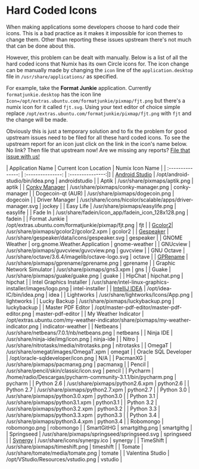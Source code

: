 Hard Coded Icons
================

When making applications some developers choose to hard code their icons. This is a bad practice as it makes it impossible for icon themes to change them. Other than reporting these issues upstream there's not much that can be done about this.

However, this problem can be dealt with manually. Below is a list of all the hard coded icons that Numix has its own Circle icons for. The icon change can be manually made by changing the ```icon``` line of the ```application.desktop``` file in ```/usr/share/applications/``` as specified.

For example, take the **Format Junkie** application. Currently ```formatjunkie.desktop``` has the icon line ```Icon=/opt/extras.ubuntu.com/formatjunkie/pixmap/fjt.png``` but there's a numix icon for it called ```fjt.svg```. Using your text editor of choice simple replace ```/opt/extras.ubuntu.com/formatjunkie/pixmap/fjt.png``` with ```fjt``` and the change will be made.

Obviously this is just a temporary solution and to fix the problem for good upstream issues need to be filed for all these hard coded icons. To see the upstream report for an icon just click on the link in the icon's name below. No link? Then file that upstream now! Are we missing any reports? [File that issue with us!](https://github.com/numixproject/numix-icon-theme-circle/issues/new)

| Application Name | Current Icon Location | Numix Icon Name |
| :---------------: | :---------------: | :---------------:|]
| [Android Studio](https://code.google.com/p/android/issues/detail?id=67582) | /opt/android-studio/bin/idea.png | androidstudio |
| Aptik | /usr/share/pixmaps/aptik.png | aptik |
| [Conky Manager](https://bugs.launchpad.net/conky-manager/+bug/1296810) | /usr/share/pixmaps/conky-manager.png | conky-manager |
| Dogecoin-qt (AUR) | /usr/share/pixmaps/dogecoin.png | dogecoin |
| Driver Manager | /usr/share/icons/hicolor/scalable/apps/driver-manager.svg | jockey |
| Easy Life | /usr/share/pixmaps/easylife.png | easylife |
| Fade In | /usr/share/fadein/icon_app/fadein_icon_128x128.png | fadein |
| Format Junkie | /opt/extras.ubuntu.com/formatjunkie/pixmap/fjt.png | fjt |
| [Gcolor2](http://sourceforge.net/p/gcolor2/feature-requests/11/)| /usr/share/pixmaps/gcolor2/gcolor2.xpm | gcolor2 |
| [Gespeaker](https://github.com/muflone/gespeaker/issues/49) | /usr/share/gespeaker/data/icons/gespeaker.svg | gespeaker |
| GNOME Weather | org.gnome.Weather.Application | gnome-weather |
| GNUcview | /usr/share/pixmaps/guvcview/guvcview.png | guvcview |
| GNU Octave | /usr/share/octave/3.6.4/imagelib/octave-logo.svg | octave |
| [GPRename](http://sourceforge.net/p/gprename/bugs/12/) | /usr/share/pixmaps/gprename/gprename.png | gprename |
| Graphic Network Simulator | /usr/share/pixmaps/gns3.xpm | gns |
| Guake | /usr/share/pixmaps/guake/guake.png | guake |
| HipChat | hipchat.png | hipchat |
| Intel Graphics Installer | /usr/share/intel-linux-graphics-installer/images/logo.png | intel-installer |
| [IntelliJ IDEA](http://youtrack.jetbrains.com/issue/IDEA-122364) | /opt/idea-IC/bin/idea.png | idea |
| Lightworks | /usr/share/lightworks/Icons/App.png | lightworks |
| Lucky Backup | /usr/share/pixmaps/luckybackup.png | luckybackup |
| Master PDF Editor | /opt/master-pdf-editor/master-pdf-editor.png | master-pdf-editor |
| My Weather Indicator | /opt/extras.ubuntu.com/my-weather-indicator/share/pixmaps/my-weather-indicator.png | indicator-weather |
| Netbeans | /usr/share/netbeans/7.0.1/nb/netbeans.png | netbeans |
| Ninja IDE | /usr/share/ninja-ide/img/icon.png | ninja-ide |
| Nitro | /usr/share/nitrotasks/media/nitrotasks.png | nitrotasks |
| OmegaT | /usr/share/omegat/images/OmegaT.xpm | omegat |
| Oracle SQL Developer | /opt/oracle-sqldeveloper/icon.png | N/A |
| PacmanXG | /usr/share/pixmaps/pacmanxg.png | pacmanxg |
| Pencil | /usr/share/pencil/skin/classic/icon.svg | pencil |
| Pycharm | /home/radio/Descargas/pycharm-community-3.1.1/bin/pycharm.png | pycharm |
| Python 2.6 | /usr/share/pixmaps/python2.6.xpm | python2.6 |
| Python 2.7 | /usr/share/pixmaps/python2.7.xpm | python2.7 |
| Python 3.0 | /usr/share/pixmaps/python3.0.xpm | python3.0 |
| Python 3.1 | /usr/share/pixmaps/python3.1.xpm | python3.1 |
| Python 3.2 | /usr/share/pixmaps/python3.2.xpm | python3.2 |
| Python 3.3 | /usr/share/pixmaps/python3.3.xpm | python3.3 |
| Python 3.4 | /usr/share/pixmaps/python3.4.xpm | python3.4 |
| Robomongo | robomongo.png | robomongo |
| SmartGitHG | smartgithg.png | smartgithg |
| Springseed | /usr/share/pixmaps/springseed/springseed.svg | springseed |
| [Synergy](http://synergy-foss.org/spit/issues/details/3971/#) | /usr/share/icons/synergy.ico | synergy |
| TimeShift | /usr/share/pixmaps/timeshift.png | timeshift |
| Tomate | /usr/share/tomate/media/tomate.png | tomate |
| Valentina Studio | /opt/VStudio/Resources/vstudio.png | vstudio |
